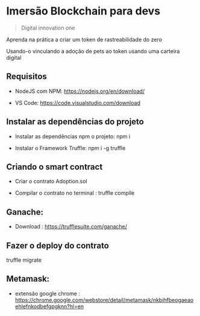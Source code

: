 # Imersão Blockchain para devs

> Digital innovation one

Aprenda na prática a criar um token de rastreabilidade do zero

Usando-o vinculando a adoção de pets ao token usando uma carteira digital

## Requisitos

- NodeJS com NPM: https://nodejs.org/en/download/

- VS Code: https://code.visualstudio.com/download

## Instalar as dependências do projeto

- Instalar as dependências npm o projeto: npm i

- Instalar o Framework Truffle: npm i -g truffle

## Criando o smart contract

- Criar o contrato Adoption.sol

- Compilar o contrato no terminal : truffle compile

## Ganache:

- Download : https://trufflesuite.com/ganache/

## Fazer o deploy do contrato

truffle migrate

## Metamask:

- extensão google chrome :
  https://chrome.google.com/webstore/detail/metamask/nkbihfbeogaeaoehlefnkodbefgpgknn?hl=en
